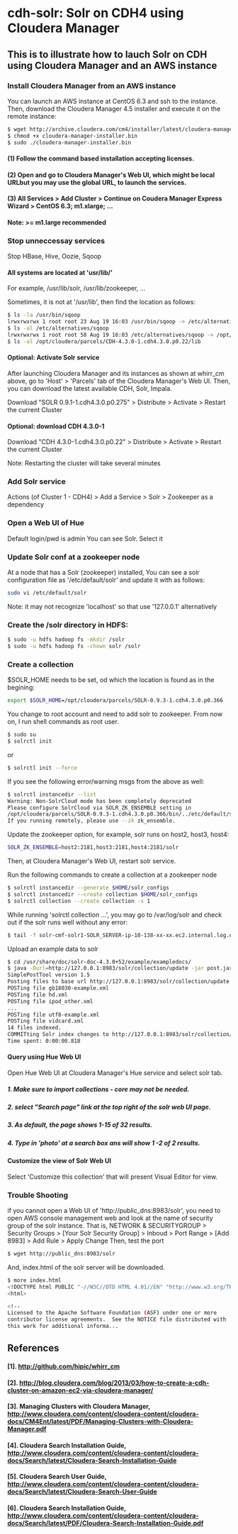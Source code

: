 cdh-solr: Solr on CDH4 using Cloudera Manager
========

## This is to illustrate how to lauch Solr on CDH using Cloudera Manager and an AWS instance


### Install Cloudera Manager from an AWS instance
You can launch an AWS instance at CentOS 6.3 and ssh to the instance. Then, download the Cloudera Manager 4.5 installer and execute it on the remote instance:
```bash
$ wget http://archive.cloudera.com/cm4/installer/latest/cloudera-manager-installer.bin
$ chmod +x cloudera-manager-installer.bin
$ sudo ./cloudera-manager-installer.bin
```
#### (1) Follow the command based installation accepting licenses.
#### (2) Open and go to Cloudera Manager's Web UI, which might be local URLbut you may use the global URL, to launch the services.
#### (3) All Services > Add Cluster > Continue on Coudera Manager Express Wizard > CentOS 6.3; m1.xlarge; ...
#### Note: >= m1.large recommended

### Stop unneccessay services
Stop HBase, Hive, Oozie, Sqoop

#### All systems are located at 'usr/lib/'
For example, /usr/lib/solr, /usr/lib/zookeeper, ...

Sometimes, it is not at '/usr/lib', then find the location as follows:
```bash
$ ls -la /usr/bin/sqoop
lrwxrwxrwx 1 root root 23 Aug 19 16:03 /usr/bin/sqoop -> /etc/alternatives/sqoop
$ ls -al /etc/alternatives/sqoop 
lrwxrwxrwx 1 root root 58 Aug 19 16:03 /etc/alternatives/sqoop -> /opt/cloudera/parcels/CDH-4.3.0-1.cdh4.3.0.p0.22/bin/sqoop
$ ls -al /opt/cloudera/parcels/CDH-4.3.0-1.cdh4.3.0.p0.22/lib
```

#### Optional: Activate Solr service

After launching Cloudera Manager and its instances as shown at whirr_cm above, go to 'Host' > 'Parcels' tab of the Cloudera Manager's Web UI.
Then, you can download the latest available CDH, Solr, Impala.

Download "SOLR 0.9.1-1.cdh4.3.0.p0.275" > Distribute > Activate > Restart the current Cluster

#### Optional: download CDH 4.3.0-1
Download "CDH 4.3.0-1.cdh4.3.0.p0.22" > Distribute > Activate > Restart the current Cluster

Note: Restarting the cluster will take several minutes

### Add Solr service
Actions (of Cluster 1 - CDH4) > Add a Service > Solr > Zookeeper as a dependency

### Open a Web UI of Hue
Default login/pwd is admin
You can see Solr. Select it

### Update Solr conf at a zookeeper node
At a node that has a Solr (zookeeper) installed, You can see a solr configuration file as '/etc/default/solr' and update it with as follows:
```bash
sudo vi /etc/default/solr 
```
Note: it may not recognize 'localhost' so that use '127.0.0.1' alternatively

### Create the /solr directory in HDFS:
```bash
$ sudo -u hdfs hadoop fs -mkdir /solr
$ sudo -u hdfs hadoop fs -chown solr /solr
```

### Create a collection

$SOLR_HOME needs to be set, od which the location is found as in the begining:
```bash
export $SOLR_HOME=/opt/cloudera/parcels/SOLR-0.9.3-1.cdh4.3.0.p0.366
```
You change to root account and need to add solr to zookeeper. From now on, I run shell commands as root user. 
```bash
$ sudo su
$ solrctl init
```
or
```bash
$ solrctl init --force
```

If you see the following error/warning msgs from the above as well:
```bash
$ solrctl instancedir --list
Warning: Non-SolrCloud mode has been completely deprecated
Please configure SolrCloud via SOLR_ZK_ENSEMBLE setting in 
/opt/cloudera/parcels/SOLR-0.9.3-1.cdh4.3.0.p0.366/bin/../etc/default/solr
If you running remotely, please use --zk zk_ensemble.
```

Update the zookeeper option, for example, solr runs on host2, host3, host4:
```bash
SOLR_ZK_ENSEMBLE=host2:2181,host3:2181,host4:2181/solr
```
Then, at Cloudera Manager's Web UI, restart solr service.

Run the following commands to create a collection at a zookeeper node
```bash
$ solrctl instancedir --generate $HOME/solr_configs
$ solrctl instancedir --create collection $HOME/solr_configs
$ solrctl collection --create collection -s 1
```
While running 'solrctl collection ...', you may go to /var/log/solr and check out if the solr runs well without any error:
```bash
$ tail -f solr-cmf-solr1-SOLR_SERVER-ip-10-138-xx-xx.ec2.internal.log.out 
```
Upload an example data to solr
```bash
$ cd /usr/share/doc/solr-doc-4.3.0+52/example/exampledocs/
$ java -Durl=http://127.0.0.1:8983/solr/collection/update -jar post.jar *.xml
SimplePostTool version 1.5
Posting files to base url http://127.0.0.1:8983/solr/collection/update using content-type application/xml..
POSTing file gb18030-example.xml
POSTing file hd.xml
POSTing file ipod_other.xml
...
POSTing file utf8-example.xml
POSTing file vidcard.xml
14 files indexed.
COMMITting Solr index changes to http://127.0.0.1:8983/solr/collection/update..
Time spent: 0:00:00.818
```
#### Query using Hue Web UI
Open Hue Web UI at Cloudera Manager's Hue service and select solr tab.
##### 1. Make sure to import collections - core may not be needed.
##### 2. select "Search page" link at the top right of the solr web UI page.
##### 3. As default, the page shows 1-15 of 32 results.
##### 4. Type in 'photo' at a search box ans will show 1 -2 of 2 results.

#### Customize the view of Solr Web UI
Select 'Customize this collection' that will present Visual Editor for view.

### Trouble Shooting
if you cannot open a Web UI of 'http://public_dns:8983/solr', you need to open AWS console management web and look at the name of security group of the solr instance.
That is, NETWORK & SECURITYGROUP > Security Groups > [Your Solr Security Group] > Inboud > Port Range > [Add 8983] > Add Rule > Apply Change
Then, test the port
```bash
$ wget http://public_dns:8983/solr
```
And, index.html of the solr server will be downloaded.
```bash
$ more index.html 
<!DOCTYPE html PUBLIC "-//W3C//DTD HTML 4.01//EN" "http://www.w3.org/TR/html4/strict.dtd">
<html>

<!--
Licensed to the Apache Software Foundation (ASF) under one or more
contributor license agreements.  See the NOTICE file distributed with
this work for additional informa...
```


## References
#### [1]. http://github.com/hipic/whirr_cm
#### [2]. http://blog.cloudera.com/blog/2013/03/how-to-create-a-cdh-cluster-on-amazon-ec2-via-cloudera-manager/
#### [3]. Managing Clusters with Cloudera Manager, http://www.cloudera.com/content/cloudera-content/cloudera-docs/CM4Ent/latest/PDF/Managing-Clusters-with-Cloudera-Manager.pdf
#### [4]. Cloudera Search Installation Guide, http://www.cloudera.com/content/cloudera-content/cloudera-docs/Search/latest/Cloudera-Search-Installation-Guide
#### [5]. Cloudera Search User Guide, http://www.cloudera.com/content/cloudera-content/cloudera-docs/Search/latest/Cloudera-Search-User-Guide
#### [6]. Cloudera Search Installation Guide, http://www.cloudera.com/content/cloudera-content/cloudera-docs/Search/latest/PDF/Cloudera-Search-Installation-Guide.pdf


